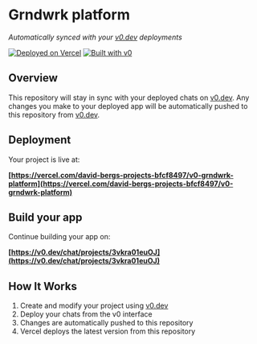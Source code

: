 # Grndwrk platform

*Automatically synced with your [v0.dev](https://v0.dev) deployments*

[![Deployed on Vercel](https://img.shields.io/badge/Deployed%20on-Vercel-black?style=for-the-badge&logo=vercel)](https://vercel.com/david-bergs-projects-bfcf8497/v0-grndwrk-platform)
[![Built with v0](https://img.shields.io/badge/Built%20with-v0.dev-black?style=for-the-badge)](https://v0.dev/chat/projects/3vkra01euOJ)

## Overview

This repository will stay in sync with your deployed chats on [v0.dev](https://v0.dev).
Any changes you make to your deployed app will be automatically pushed to this repository from [v0.dev](https://v0.dev).

## Deployment

Your project is live at:

**[https://vercel.com/david-bergs-projects-bfcf8497/v0-grndwrk-platform](https://vercel.com/david-bergs-projects-bfcf8497/v0-grndwrk-platform)**

## Build your app

Continue building your app on:

**[https://v0.dev/chat/projects/3vkra01euOJ](https://v0.dev/chat/projects/3vkra01euOJ)**

## How It Works

1. Create and modify your project using [v0.dev](https://v0.dev)
2. Deploy your chats from the v0 interface
3. Changes are automatically pushed to this repository
4. Vercel deploys the latest version from this repository